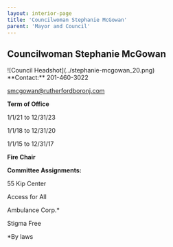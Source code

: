 ```yaml
---
layout: interior-page
title: 'Councilwoman Stephanie McGowan'
parent: 'Mayor and Council'
---
```


## Councilwoman Stephanie McGowan

<div class="mayor-and-council-profile">
<div markdown=1>
![Council Headshot](../stephanie-mcgowan_20.png)
</div>
<div markdown=1>
**Contact:**  
201-460-3022

smcgowan@rutherfordboronj.com

**Term of Office**  

1/1/21 to 12/31/23

1/1/18 to 12/31/20

1/1/15 to 12/31/17 

**Fire Chair**

**Committee Assignments:**  

55 Kip Center

Access for All

Ambulance Corp.*

Stigma Free

*By laws
</div>
</div>
